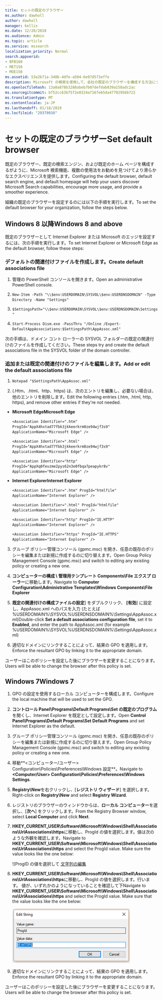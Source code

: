 ```yaml
---
title: セットの既定のブラウザー
ms.author: dawholl
author: dawholl
manager: kellis
ms.date: 12/20/2018
ms.audience: Admin
ms.topic: article
ms.service: mssearch
localization_priority: Normal
search.appverid:
- BFB160
- MET150
- MOE150
ms.assetid: 53e2b71a-348b-4dfe-a504-6e97d573effe
description: Microsoft の検索を使用して、会社の既定のブラウザーを構成する方法について説明します。
ms.openlocfilehash: 13a0a878b3288abeb7b07defdab839a158adc2ac
ms.sourcegitcommit: bf52cc63b75f2e0324a716fe65da47702956b722
ms.translationtype: MT
ms.contentlocale: ja-JP
ms.lasthandoff: 01/18/2019
ms.locfileid: "29379038"
---
```

# <a name="set-default-browser"></a><span data-ttu-id="c4c5d-103">セットの既定のブラウザー</span><span class="sxs-lookup"><span data-stu-id="c4c5d-103">Set default browser</span></span>

<span data-ttu-id="c4c5d-104">既定のブラウザー、既定の検索エンジン、および既定のホーム ページを構成するがように、Microsoft 検索機能、複数の使用法をお勧めを見つけてより滑らかなエクスペリエンスを提供します。</span><span class="sxs-lookup"><span data-stu-id="c4c5d-104">Configuring the default browser, default search engine, and default homepage will help your users discover Microsoft Search capabilities, encourage more usage, and provide a smoother experience.</span></span>
  
<span data-ttu-id="c4c5d-105">組織の既定のブラウザーを設定するのには以下の手順を実行します。</span><span class="sxs-lookup"><span data-stu-id="c4c5d-105">To set the default browser for your organization, follow the steps below.</span></span>
  
## <a name="windows-8-and-above"></a><span data-ttu-id="c4c5d-106">Windows 8 以降</span><span class="sxs-lookup"><span data-stu-id="c4c5d-106">Windows 8 and above</span></span>

<span data-ttu-id="c4c5d-107">既定のブラウザーとして Internet Explorer または Microsoft のエッジを設定するには、次の手順を実行します。</span><span class="sxs-lookup"><span data-stu-id="c4c5d-107">To set Internet Explorer or Microsoft Edge as the default browser, follow these steps:</span></span>
  
### <a name="create-default-associations-file"></a><span data-ttu-id="c4c5d-108">デフォルトの関連付けファイルを作成します。</span><span class="sxs-lookup"><span data-stu-id="c4c5d-108">Create default associations file</span></span>

1. <span data-ttu-id="c4c5d-109">管理の PowerShell コンソールを開きます。</span><span class="sxs-lookup"><span data-stu-id="c4c5d-109">Open an administrative PowerShell console.</span></span>
    
2.  `New-Item -Path "\\$env:USERDOMAIN\SYSVOL\$env:USERDNSDOMAIN" -Type Directory -Name "Settings"`
    
3.  `$SettingsPath="\\$env:USERDOMAIN\SYSVOL\$env:USERDNSDOMAIN\Settings"`
    
4.  `Start-Process Dism.exe -PassThru "/Online /Export-DefaultAppAssociations:$SettingsPath\AppAssoc.xml"`
    
<span data-ttu-id="c4c5d-110">次の手順は、ドメイン コント ローラーの SYSVOL フォルダーの既定の関連付けのファイルを作成してください。</span><span class="sxs-lookup"><span data-stu-id="c4c5d-110">These steps try and create the default associations file in the SYSVOL folder of the domain controller.</span></span>
  
### <a name="add-or-edit-the-default-associations-file"></a><span data-ttu-id="c4c5d-111">追加または既定の関連付けのファイルを編集します。</span><span class="sxs-lookup"><span data-stu-id="c4c5d-111">Add or edit the default associations file</span></span>

1. `Notepad "$SettingsPath\AppAssoc.xml"`
    
2. <span data-ttu-id="c4c5d-112">(.Htm、.html、http、https) は、次のエントリを編集し、必要ない場合は、他のエントリを削除します。</span><span class="sxs-lookup"><span data-stu-id="c4c5d-112">Edit the following entries (.htm, .html, http, https), and remove other entries if they're not needed.</span></span>
    
  - <span data-ttu-id="c4c5d-113">**Microsoft Edge**</span><span class="sxs-lookup"><span data-stu-id="c4c5d-113">**Microsoft Edge**</span></span>
    
     `<Association Identifier=".htm" ProgId="AppX4hxtad77fbk3jkkeerkrm0ze94wjf3s9" ApplicationName="Microsoft Edge" />`
  
     `<Association Identifier=".html" ProgId="AppX4hxtad77fbk3jkkeerkrm0ze94wjf3s9" ApplicationName="Microsoft Edge" />`
  
     `<Association Identifier="http" ProgId="AppXq0fevzme2pys62n3e0fbqa7peapykr8v" ApplicationName="Microsoft Edge" />`
    
  - <span data-ttu-id="c4c5d-114">**Internet Explorer**</span><span class="sxs-lookup"><span data-stu-id="c4c5d-114">**Internet Explorer**</span></span>
    
     `<Association Identifier=".htm" ProgId="htmlfile" ApplicationName="Internet Explorer" />`
  
     `<Association Identifier=".html" ProgId="htmlfile" ApplicationName="Internet Explorer" />`
  
     `<Association Identifier="http" ProgId="IE.HTTP" ApplicationName="Internet Explorer" />`
  
     `<Association Identifier="https" ProgId="IE.HTTPS" ApplicationName="Internet Explorer" />`
    
3. <span data-ttu-id="c4c5d-115">グループ ポリシー管理コンソール (gpmc.msc) を開き、任意の既存のポリシーを編集または新規に作成するのに切り替えます。</span><span class="sxs-lookup"><span data-stu-id="c4c5d-115">Open Group Policy Management Console (gpmc.msc) and switch to editing any existing policy or creating a new one.</span></span>
    
1. <span data-ttu-id="c4c5d-116">**コンピューターの構成 \ 管理用テンプレート Components\File エクスプ ローラー**に移動します。</span><span class="sxs-lookup"><span data-stu-id="c4c5d-116">Navigate to **Computer Configuration\Administrative Templates\Windows Components\File Explorer**</span></span>
    
2. <span data-ttu-id="c4c5d-117">**既定の関連付けの構成ファイルの設定**] をダブルクリック、 **[有効**] に設定し、AppAssoc.xml へのパスを入力 (たとえば %USERDOMAIN%\SYSVOL\%USERDNSDOMAIN%\Settings\AppAssoc.xml)</span><span class="sxs-lookup"><span data-stu-id="c4c5d-117">Double-click **Set a default associations configuration file**, set it to **Enabled**, and enter the path to AppAssoc.xml (for example %USERDOMAIN%\SYSVOL\%USERDNSDOMAIN%\Settings\AppAssoc.xml)</span></span>
    
4. <span data-ttu-id="c4c5d-118">適切なドメインにリンクすることによって、結果の GPO を適用します。</span><span class="sxs-lookup"><span data-stu-id="c4c5d-118">Enforce the resultant GPO by linking it to the appropriate domain.</span></span>
    
<span data-ttu-id="c4c5d-119">ユーザーはこのポリシーを設定した後にブラウザーを変更することになります。</span><span class="sxs-lookup"><span data-stu-id="c4c5d-119">Users will be able to change the browser after this policy is set.</span></span>
  
## <a name="windows-7"></a><span data-ttu-id="c4c5d-120">Windows 7</span><span class="sxs-lookup"><span data-stu-id="c4c5d-120">Windows 7</span></span>

1. <span data-ttu-id="c4c5d-121">GPO の設定を使用するローカル コンピューターを構成します。</span><span class="sxs-lookup"><span data-stu-id="c4c5d-121">Configure the local machine that will be used to set the GPO.</span></span>
    
1. <span data-ttu-id="c4c5d-122">**コントロール Panel\Programs\Default Programs\Set の既定のプログラム**を開くし、Internet Explorer を既定として設定します。</span><span class="sxs-lookup"><span data-stu-id="c4c5d-122">Open **Control Panel\Programs\Default Programs\Set Default Programs** and set Internet Explorer as the default.</span></span> 
    
2. <span data-ttu-id="c4c5d-123">グループ ポリシー管理コンソール (gpmc.msc) を開き、任意の既存のポリシーを編集または新規に作成するのに切り替えます。</span><span class="sxs-lookup"><span data-stu-id="c4c5d-123">Open Group Policy Management Console (gpmc.msc) and switch to editing any existing policy or creating a new one.</span></span>
    
1. <span data-ttu-id="c4c5d-124">移動**\<コンピューター/ユーザー\> Configuration\Policies\Preferences\Windows 設定**。</span><span class="sxs-lookup"><span data-stu-id="c4c5d-124">Navigate to **\<Computer/User\> Configuration\Policies\Preferences\Windows Settings**.</span></span>
    
2. <span data-ttu-id="c4c5d-125">**Registry\New**を右クリックし、[**レジストリ ウィザード**] を選択します。</span><span class="sxs-lookup"><span data-stu-id="c4c5d-125">Right-click on **Registry\New** and select **Registry Wizard**.</span></span>
    
3. <span data-ttu-id="c4c5d-126">レジストリのブラウザーのウィンドウからは、**ローカル コンピューター**を選択し、[**次へ**] をクリックします。</span><span class="sxs-lookup"><span data-stu-id="c4c5d-126">From the Registry Browser window, select **Local Computer** and click **Next**.</span></span>
    
4. <span data-ttu-id="c4c5d-p101">**HKEY_CURRENT_USER\Software\Microsoft\Windows\Shell\Associations\UrlAssociations\https**に移動し、ProgId の値を選択します。値は次のような外観を確認します。</span><span class="sxs-lookup"><span data-stu-id="c4c5d-p101">Navigate to **HKEY_CURRENT_USER\Software\Microsoft\Windows\Shell\Associations\UrlAssociations\https** and select the ProgId value. Make sure the value looks like the one below:</span></span> 
    
    ![ProgID の値を選択して [文字列の編集](media/f6173dcc-b898-4967-8c40-4b0fe411a92b.png)
  
5. <span data-ttu-id="c4c5d-p102">**HKEY_CURRENT_USER\Software\Microsoft\Windows\Shell\Associations\UrlAssociations\https**に移動し、ProgId の値を選択します。行います。 値が、いずれかのようになっていることを確認して下</span><span class="sxs-lookup"><span data-stu-id="c4c5d-p102">Navigate to **HKEY_CURRENT_USER\Software\Microsoft\Windows\Shell\Associations\UrlAssociations\https** and select the ProgId value. Make sure that the value looks like the one below:</span></span> 
    
    ![編集文字列での HTTPS のプログラム Id を選択します](media/3519e13b-4fe7-4d15-946c-82fd50fc49bb.png)
  
3. <span data-ttu-id="c4c5d-133">適切なドメインにリンクすることによって、結果の GPO を適用します。</span><span class="sxs-lookup"><span data-stu-id="c4c5d-133">Enforce the resultant GPO by linking it to the appropriate domain.</span></span>
    
<span data-ttu-id="c4c5d-134">ユーザーはこのポリシーを設定した後にブラウザーを変更することになります。</span><span class="sxs-lookup"><span data-stu-id="c4c5d-134">Users will be able to change the browser after this policy is set.</span></span>